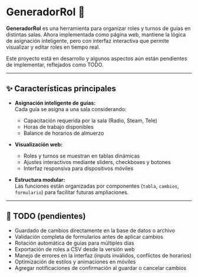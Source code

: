 # GeneradorRol 🚀

**GeneradorRol** es una herramienta para organizar roles y turnos de guías en distintas salas. Ahora implementada como página web, mantiene la lógica de asignación inteligente, pero con interfaz interactiva que permite visualizar y editar roles en tiempo real.

Este proyecto está en desarrollo y algunos aspectos aún están pendientes de implementar, reflejados como TODO.

---

## ✨ Características principales

- **Asignación inteligente de guías:**  
  Cada guía se asigna a una sala considerando:
  - Capacitación requerida por la sala (Radio, Steam, Tele)
  - Horas de trabajo disponibles
  - Balance de horarios de almuerzo

- **Visualización web:**  
  - Roles y turnos se muestran en tablas dinámicas
  - Ajustes interactivos mediante sliders, checkboxes y botones
  - Interfaz responsiva para dispositivos móviles

- **Estructura modular:**  
  Las funciones están organizadas por componentes (`tabla`, `cambios`, `formulario`) para facilitar futuras ampliaciones.

---

## 🔧 TODO (pendientes)

- Guardado de cambios directamente en la base de datos o archivo
- Validación completa de formularios antes de aplicar cambios
- Rotación automática de guías para múltiples días
- Exportación de roles a CSV desde la versión web
- Manejo de errores en la interfaz (inputs inválidos, conflictos de horarios)
- Optimización de estilos y animaciones en móviles
- Agregar notificaciones de confirmación al guardar o cancelar cambios
